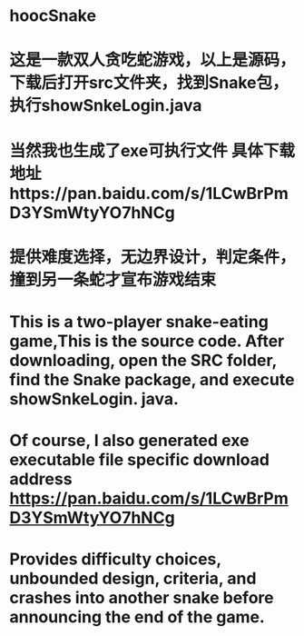 # hoocSnake
# 这是一款双人贪吃蛇游戏，以上是源码，下载后打开src文件夹，找到Snake包，执行showSnkeLogin.java
# 当然我也生成了exe可执行文件 具体下载地址https://pan.baidu.com/s/1LCwBrPmD3YSmWtyYO7hNCg
# 提供难度选择，无边界设计，判定条件，撞到另一条蛇才宣布游戏结束

# This is a two-player snake-eating game,This is the source code. After downloading, open the SRC folder, find the Snake package, and execute showSnkeLogin. java.
# Of course, I also generated exe executable file specific download address https://pan.baidu.com/s/1LCwBrPmD3YSmWtyYO7hNCg
# Provides difficulty choices, unbounded design, criteria, and crashes into another snake before announcing the end of the game.


